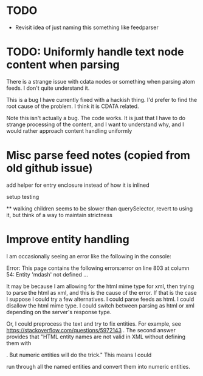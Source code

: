 
# TODO

* Revisit idea of just naming this something like feedparser

# TODO: Uniformly handle text node content when parsing

There is a strange issue with cdata nodes or something when parsing atom feeds.
I don't quite understand it.

This is a bug I have currently fixed with a hackish thing. I'd prefer to find
the root cause of the problem. I think it is CDATA related.

Note this isn't actually a bug. The code works. It is just that I have to do
strange processing of the content, and I want to understand why, and I would
rather approach content handling uniformly

# Misc parse feed notes (copied from old github issue)

add helper for entry enclosure instead of how it is inlined

setup testing

** walking children seems to be slower than querySelector, revert to using it,
but think of a way to maintain strictness

# Improve entity handling

I am occasionally seeing an error like the following in the console:

Error: This page contains the following errors:error on line 803 at column 54:
Entity 'mdash' not defined ...

It may be because I am allowing for the html mime type for xml, then trying to
parse the html as xml, and this is the cause of the error. If that is the case
I suppose I could try a few alternatives. I could parse feeds as html. I could
disallow the html mime type. I could switch between parsing as html or xml
depending on the server's response type.

Or, I could preprocess the text and try to fix entities. For example, see https://stackoverflow.com/questions/5972143 . The second answer provides that
"HTML entity names are not valid in XML without defining them with
<!ENTITY name ...>. But numeric entities will do the trick." This means I could
run through all the named entities and convert them into numeric entities.
